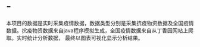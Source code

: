 # -
本项目的数据是实时采集疫情数据，数据类型分别是采集抭疫物资数据及全国疫情数据。抭疫物资数据来自java程序模拟生成，全国疫情数据来自从丁香园网站上爬取。实时统计分析数据， 最终以图表可视化显示分析结果。
